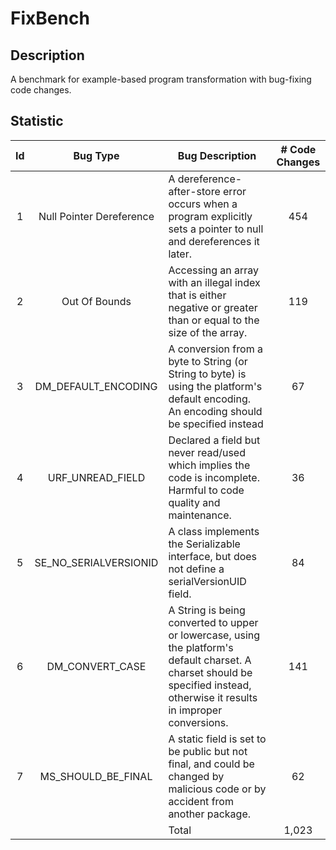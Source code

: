 # FixBench

## Description
A benchmark for example-based program transformation with bug-fixing code changes.

## Statistic
| Id |  Bug Type | Bug Description | \# Code Changes |
|:-----------:|:------------------------:|-------------------------------------------------------------------------------------------------------------------------------------------------------------------------------|:------------------------:|
|      1      | Null Pointer Dereference | A dereference-after-store error occurs when a program explicitly sets a pointer to null and dereferences it later.                                                            |            454           |
|      2      |       Out Of Bounds      | Accessing an array with an illegal index that is either negative or greater than or equal to the size of the array.                                                           |            119           |
|      3      |   DM\_DEFAULT\_ENCODING  | A conversion from a byte to String (or String to byte) is using the platform's default encoding. An encoding should be specified instead                                      |            67            |
|      4      |    URF\_UNREAD\_FIELD    | Declared a field but never read/used which implies the code is incomplete. Harmful to code quality and maintenance.                                                           |            36            |
|      5      |  SE\_NO\_SERIALVERSIONID | A class implements the Serializable interface, but does not define a serialVersionUID field.                                                                                  |            84            |
|      6      |     DM\_CONVERT\_CASE    | A String is being converted to upper or lowercase, using the platform's default charset. A charset should be specified instead, otherwise it results in improper conversions. |            141           |
|      7      |   MS\_SHOULD\_BE\_FINAL  | A static field is set to be public but not final, and could be changed by malicious code or by accident from another package.                                                 |            62            |
|       |                          |     Total                                                                                                                                                                          |           1,023          |


